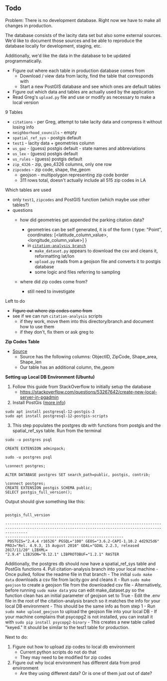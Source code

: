 ## Todo

Problem: There is no development database. Right now we have to make all changes in production. 

The database consists of the lacity data set but also some external sources. We'd like to document those sources and be able to reproduce the database locally for development, staging, etc. 

Additionally, we'd like the data in the database to be updated programmatically. 

- Figure out where each table in production database comes from
    - Download / view data from lacity, find the table that corresponds with
    - Start a new PostGIS database and see which ones are default tables
- Figure out which data and tables are actually used by the application
- Read Greg's `upload.py` file and use or modify as necessary to make a local version

9 Tables

- `citations` - per Greg, attempt to take lacity data and compress it without losing info
- `neighborhood_councils` - empty
- `spatial_ref_sys` - postgis default
- `test1` - lacity data + geometries column
- `us_gaz` - (guess) postgis default - state names and abbreviations
- `us_lex` - (guess) postgis default
- `us_rules` - (guess) postgis default
- `zip_4326` - zip, geo_4326 columns, only one row
- `zipcodes` - zip code, shape, the_geom
    - geojson - multipolygon representing zip code border
    - 311 rows total, doesn't actually include all 515 zip codes in LA

Which tables are used

- only `test1`, `zipcodes` and PostGIS function (which maybe use other tables?)
- questions
    - how did geometries get appended the parking citation data?
        - geometries can be self generated, it is of the form
        {
            type: "Point",
            coordinates: [<latitude_column_value>, <longitude_column_value>]
        }
        - in [`citation-analysis branch`](https://github.com/hackforla/lucky-parking/tree/citation-analysis/src/data)
            - `make_dataset.py` appears to download the csv and cleans it, reformatting lat/lon
            - `upload.py` reads from a geojson file and converts it to postgis database
            - some logic and files referring to sampling

    - where did zip codes come from?
        - still need to investigate

Left to do
- ~~Figure out where zip codes came from~~
- see if we can run `citation-analysis` scripts
    - if they work, move them into this directory/branch and document how to use them
    - if they don't, fix them or ask greg to



**Zip Codes Table**
- [Source](https://data.lacounty.gov/Geospatial/ZIP-Codes/65v5-jw9f)
    - Source has the following columns: ObjectID, ZipCode, Shape_area, Shape_len
    - Our table has an additional column, the_geom


**Setting up Local DB Environment (Ubuntu)**
1. Follow this guide from StackOverflow to initially setup the database
    - https://stackoverflow.com/questions/53267642/create-new-local-server-in-pgadmin
2. Install PostGis ([more info](https://trac.osgeo.org/postgis/wiki/UsersWikiPostGIS24UbuntuPGSQL10Apt))
```
sudo apt install postgresql-12-postgis-3
sudo apt install postgresql-12-postgis-scripts
```
3. This step populates the postgres db with functions from postgis and the spatial_ref_sys table. Run from the terminal
```
sudo -u postgres psql

CREATE EXTENSION adminpack;

sudo -u postgres psql

\connect postgres;

ALTER DATABASE postgres SET search_path=public, postgis, contrib;

\connect postgres;
CREATE EXTENSION postgis SCHEMA public;
SELECT postgis_full_version();
```
Output should give something like this:
```
                                                                                           postgis_full_version

------------------------------------------------------------------------------------------------------------------------------------------------------
-----------------------------------------------------
 POSTGIS="2.4.4 r16526" PGSQL="100" GEOS="3.6.2-CAPI-1.10.2 4d2925d6" PROJ="Rel. 4.9.3, 15 August 2016" GDAL="GDAL 2.2.3, released 2017/11/20" LIBXML=
"2.9.4" LIBJSON="0.12.1" LIBPROTOBUF="1.2.1" RASTER
```
Additionally, the postgres db should now have a spatial_ref_sys table and PostGis functions
4. Pull citation-analysis branch into your local machine
    - Once pulled, follow the readme file in that branch
    - The initial `sudo make data` downloads a csv file from lacity.gov and cleans it
    - Run `sudo make geojson` to create a geojson file from the downloaded csv file
        - Alternatively, before running `sudo make data` you can edit make_dataset.py so the function clean has an initial parameter of geojson set to True
    - Edit the .env file in the root of the citation-analysis branch so it matches the info for your local DB environment
        - This should be the same info as from step 1
    - Run `sudo make upload_geojson` to upload the geojson file into your local DB
        - If your machine complains that psycopg2 is not installed, you can install it with `sudo pip install psycopg2-binary`
        - This creates a new table called "keyed." It should be similar to the test1 table for production.

Next to do:
1. Figure out how to upload zip codes to local db environment
    - Current python scripts do not do that
    - They may need to be modified for zip codes
2. Figure out why local environment has different data from prod environment
    - Are they using different data? Or is one of them just out of date?
